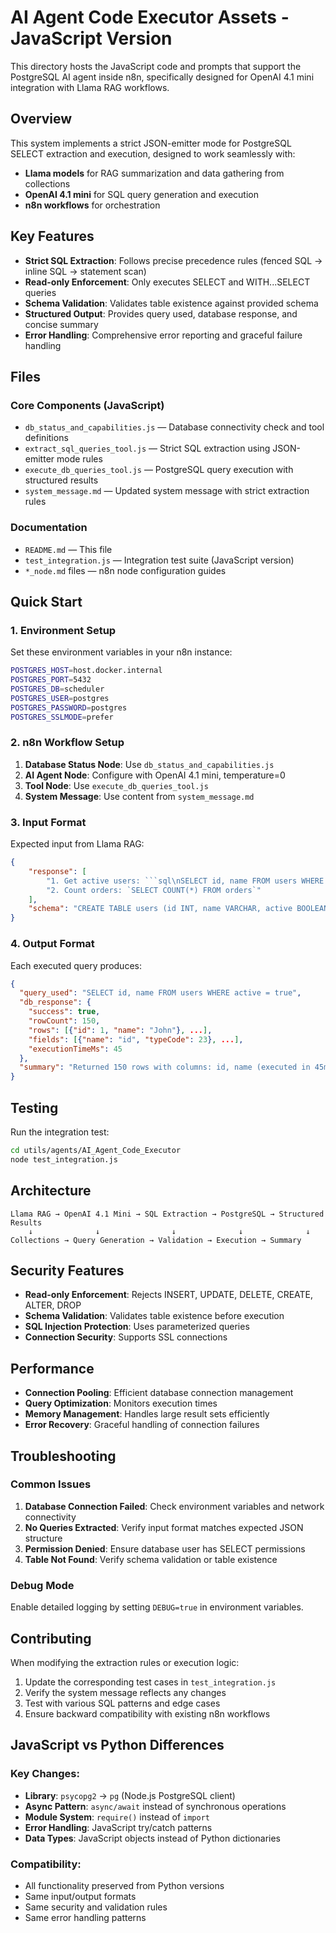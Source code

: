 # AI Agent Code Executor Assets - JavaScript Version

This directory hosts the JavaScript code and prompts that support the PostgreSQL AI agent inside n8n, specifically designed for OpenAI 4.1 mini integration with Llama RAG workflows.

## Overview

This system implements a strict JSON-emitter mode for PostgreSQL SELECT extraction and execution, designed to work seamlessly with:

-   **Llama models** for RAG summarization and data gathering from collections
-   **OpenAI 4.1 mini** for SQL query generation and execution
-   **n8n workflows** for orchestration

## Key Features

-   **Strict SQL Extraction**: Follows precise precedence rules (fenced SQL → inline SQL → statement scan)
-   **Read-only Enforcement**: Only executes SELECT and WITH...SELECT queries
-   **Schema Validation**: Validates table existence against provided schema
-   **Structured Output**: Provides query used, database response, and concise summary
-   **Error Handling**: Comprehensive error reporting and graceful failure handling

## Files

### Core Components (JavaScript)

-   `db_status_and_capabilities.js` — Database connectivity check and tool definitions
-   `extract_sql_queries_tool.js` — Strict SQL extraction using JSON-emitter mode rules
-   `execute_db_queries_tool.js` — PostgreSQL query execution with structured results
-   `system_message.md` — Updated system message with strict extraction rules

### Documentation

-   `README.md` — This file
-   `test_integration.js` — Integration test suite (JavaScript version)
-   `*_node.md` files — n8n node configuration guides

## Quick Start

### 1. Environment Setup

Set these environment variables in your n8n instance:

```bash
POSTGRES_HOST=host.docker.internal
POSTGRES_PORT=5432
POSTGRES_DB=scheduler
POSTGRES_USER=postgres
POSTGRES_PASSWORD=postgres
POSTGRES_SSLMODE=prefer
```

### 2. n8n Workflow Setup

1. **Database Status Node**: Use `db_status_and_capabilities.js`
2. **AI Agent Node**: Configure with OpenAI 4.1 mini, temperature=0
3. **Tool Node**: Use `execute_db_queries_tool.js`
4. **System Message**: Use content from `system_message.md`

### 3. Input Format

Expected input from Llama RAG:

````json
{
	"response": [
		"1. Get active users: ```sql\nSELECT id, name FROM users WHERE active = true\n```",
		"2. Count orders: `SELECT COUNT(*) FROM orders`"
	],
	"schema": "CREATE TABLE users (id INT, name VARCHAR, active BOOLEAN);"
}
````

### 4. Output Format

Each executed query produces:

```json
{
  "query_used": "SELECT id, name FROM users WHERE active = true",
  "db_response": {
    "success": true,
    "rowCount": 150,
    "rows": [{"id": 1, "name": "John"}, ...],
    "fields": [{"name": "id", "typeCode": 23}, ...],
    "executionTimeMs": 45
  },
  "summary": "Returned 150 rows with columns: id, name (executed in 45ms)"
}
```

## Testing

Run the integration test:

```bash
cd utils/agents/AI_Agent_Code_Executor
node test_integration.js
```

## Architecture

```
Llama RAG → OpenAI 4.1 Mini → SQL Extraction → PostgreSQL → Structured Results
    ↓              ↓                ↓              ↓              ↓
Collections → Query Generation → Validation → Execution → Summary
```

## Security Features

-   **Read-only Enforcement**: Rejects INSERT, UPDATE, DELETE, CREATE, ALTER, DROP
-   **Schema Validation**: Validates table existence before execution
-   **SQL Injection Protection**: Uses parameterized queries
-   **Connection Security**: Supports SSL connections

## Performance

-   **Connection Pooling**: Efficient database connection management
-   **Query Optimization**: Monitors execution times
-   **Memory Management**: Handles large result sets efficiently
-   **Error Recovery**: Graceful handling of connection failures

## Troubleshooting

### Common Issues

1. **Database Connection Failed**: Check environment variables and network connectivity
2. **No Queries Extracted**: Verify input format matches expected JSON structure
3. **Permission Denied**: Ensure database user has SELECT permissions
4. **Table Not Found**: Verify schema validation or table existence

### Debug Mode

Enable detailed logging by setting `DEBUG=true` in environment variables.

## Contributing

When modifying the extraction rules or execution logic:

1. Update the corresponding test cases in `test_integration.js`
2. Verify the system message reflects any changes
3. Test with various SQL patterns and edge cases
4. Ensure backward compatibility with existing n8n workflows

## JavaScript vs Python Differences

### Key Changes:

-   **Library**: `psycopg2` → `pg` (Node.js PostgreSQL client)
-   **Async Pattern**: `async/await` instead of synchronous operations
-   **Module System**: `require()` instead of `import`
-   **Error Handling**: JavaScript try/catch patterns
-   **Data Types**: JavaScript objects instead of Python dictionaries

### Compatibility:

-   All functionality preserved from Python versions
-   Same input/output formats
-   Same security and validation rules
-   Same error handling patterns
